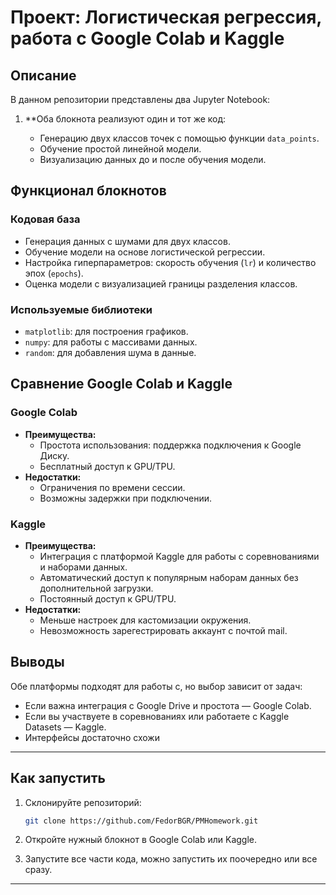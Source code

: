 # Проект: Логистическая регрессия, работа с  Google Colab и Kaggle

## Описание

В данном репозитории представлены два Jupyter Notebook:

1. **Оба блокнота реализуют один и тот же код:

   - Генерацию двух классов точек с помощью функции `data_points`.
   - Обучение простой линейной модели.
   - Визуализацию данных до и после обучения модели.

## Функционал блокнотов

### Кодовая база

- Генерация данных с шумами для двух классов.
- Обучение модели на основе логистической регрессии.
- Настройка гиперпараметров: скорость обучения (`lr`) и количество эпох (`epochs`).
- Оценка модели с визуализацией границы разделения классов.

### Используемые библиотеки

- `matplotlib`: для построения графиков.
- `numpy`: для работы с массивами данных.
- `random`: для добавления шума в данные.

## Сравнение Google Colab и Kaggle

### Google Colab

- **Преимущества:**
  - Простота использования: поддержка подключения к Google Диску.
  - Бесплатный доступ к GPU/TPU.
- **Недостатки:**
  - Ограничения по времени сессии.
  - Возможны задержки при подключении.

### Kaggle

- **Преимущества:**
  - Интеграция с платформой Kaggle для работы с соревнованиями и наборами данных.
  - Автоматический доступ к популярным наборам данных без дополнительной загрузки.
  - Постоянный доступ к GPU/TPU.
- **Недостатки:**
  - Меньше настроек для кастомизации окружения.
  - Невозможность зарегестрировать аккаунт с почтой mail.

## Выводы

Обе платформы подходят для работы с, но выбор зависит от задач:

- Если важна интеграция с Google Drive и простота — Google Colab.
- Если вы участвуете в соревнованиях или работаете с Kaggle Datasets — Kaggle.
- Интерфейсы достаточно схожи

---

## Как запустить

1. Склонируйте репозиторий:

   ```bash
   git clone https://github.com/FedorBGR/PMHomework.git
   ```

2. Откройте нужный блокнот в Google Colab или Kaggle.

3. Запустите все части кода, можно запустить их поочередно или все сразу.

---
